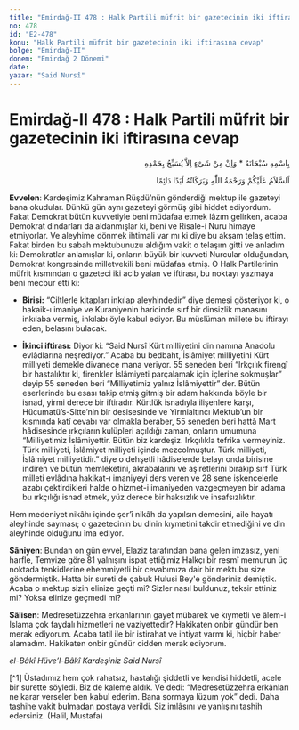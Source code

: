 ```yaml
---
title: "Emirdağ-II 478 : Halk Partili müfrit bir gazetecinin iki iftirasına cevap"
no: 478
id: "E2-478"
konu: "Halk Partili müfrit bir gazetecinin iki iftirasına cevap"
bolge: "Emirdağ-II"
donem: "Emirdağ 2 Dönemi"
date: 
yazar: "Said Nursî"
---
```


# Emirdağ-II 478 : Halk Partili müfrit bir gazetecinin iki iftirasına cevap

<p class="arabic" dir="rtl" title="Meal: “Subhân Allah’ın adıyla” * “Hiçbir şey yoktur ki O'nu hamd ile tesbih etmesin” [İsrâ 17:44]">بِاسْمِهِ سُبْحَانَهُ * وَاِنْ مِنْ شَىْءٍ اِلاَّ يُسَبِّحُ بِحَمْدِهِ</p>

<p class="arabic" dir="rtl" title="Meal: “Allah’ın selâmı, rahmeti ve bereketleri, ebedî ve dâimî olarak üzerinize olsun.”">اَلسَّلاَمُ عَلَيْكُمْ وَرَحْمَةُ اللّٰهِ وَبَرَكَاتُهُ اَبَدًا دَائِمًا</p>

**Evvelen**: Kardeşimiz Kahraman Rüşdü’nün gönderdiği mektup ile gazeteyi bana okudular. Dünkü gün aynı gazeteyi görmüş gibi hiddet ediyordum. Fakat Demokrat bütün kuvvetiyle beni müdafaa etmek lâzım gelirken, acaba Demokrat dindarları da aldanmışlar ki, beni ve Risale-i Nuru himaye etmiyorlar. Ve aleyhime dönmek ihtimali var mı ki diye bu akşam telaş ettim. Fakat birden bu sabah mektubunuzu aldığım vakit o telaşım gitti ve anladım ki: Demokratlar anlamışlar ki, onların büyük bir kuvveti Nurcular olduğundan, Demokrat kongresinde milletvekili beni müdafaa etmiş. O Halk Partilerinin müfrit kısmından o gazeteci iki acib yalan ve iftirası, bu noktayı yazmaya beni mecbur etti ki:

- **Birisi:** “Ciltlerle kitapları inkılap aleyhindedir” diye demesi gösteriyor ki, o hakaik-ı imaniye ve Kuraniyenin haricinde sırf bir dinsizlik manasını inkılaba vermiş, inkılabı öyle kabul ediyor. Bu müslüman millete bu iftirayı eden, belasını bulacak.

- **İkinci iftirası:** Diyor ki: “Said Nursî Kürt milliyetini din namına Anadolu evlâdlarına neşrediyor.” Acaba bu bedbaht, İslâmiyet milliyetini Kürt milliyeti demekle divanece mana veriyor. 55 seneden beri “Irkçılık firengî bir hastalıktır ki, firenkler İslâmiyeti parçalamak için içlerine sokmuşlar” deyip 55 seneden beri “Milliyetimiz yalnız İslâmiyettir” der. Bütün eserlerinde bu esası takip etmiş gitmiş bir adam hakkında böyle bir isnad, yirmi derece bir iftiradır. Kürtlük isnadıyla ilişenlere karşı, Hücumatü’s-Sitte’nin bir desisesinde ve Yirmialtıncı Mektub’un bir kısmında katî cevabı var olmakla beraber, 55 seneden beri hattâ Mart hâdisesinde ırkçıların kulüpleri açıldığı zaman, onların umumuna “Milliyetimiz İslâmiyettir. Bütün biz kardeşiz. Irkçılıkla tefrika vermeyiniz. Türk milliyeti, İslâmiyet milliyeti içinde mezcolmuştur. Türk milliyeti, İslâmiyet milliyetidir.” diye o dehşetli hâdiselerde belayı onda birisine indiren ve bütün memleketini, akrabalarını ve aşiretlerini bırakıp sırf Türk milleti evlâdına hakikat-ı imaniyeyi ders veren ve 28 sene işkencelerle azabı çektirdikleri halde o hizmet-i imaniyeden vazgeçmeyen bir adama bu ırkçılığı isnad etmek, yüz derece bir haksızlık ve insafsızlıktır.

Hem medeniyet nikâhı içinde şer’î nikâh da yapılsın demesini, aile hayatı aleyhinde sayması; o gazetecinin bu dinin kıymetini takdir etmediğini ve din aleyhinde olduğunu îma ediyor.

**Sâniyen**: Bundan on gün evvel, Elaziz tarafından bana gelen imzasız, yeni harfle, Temyize göre 81 yalnışını ispat ettiğimiz Halkçı bir resmî memurun üç noktada tenkidlerine ehemmiyetli bir cevabımıza dair bir mektubu size göndermiştik. Hatta bir sureti de çabuk Hulusi Bey'e gönderiniz demiştik. Acaba o mektup sizin elinize geçti mi? Sizler nasıl buldunuz, teksir ettiniz mi? Yoksa elinize geçmedi mi?

**Sâlisen**: Medresetüzzehra erkanlarının gayet mübarek ve kıymetli ve âlem-i İslama çok faydalı hizmetleri ne vaziyettedir? Hakikaten onbir gündür ben merak ediyorum. Acaba tatil ile bir istirahat ve ihtiyat varmı ki, hiçbir haber alamadım. Hakikaten onbir gündür cidden merak ediyorum.

*el-Bâkî Hüve’l-Bâkî*
*Kardeşiniz*
*Said Nursî*

[^1] Üstadımız hem çok rahatsız, hastalığı şiddetli ve kendisi hiddetli, acele bir surette söyledi. Biz de kaleme aldık. Ve dedi: “Medresetüzzehra erkânları ne karar verseler ben kabul ederim. Bana sormaya lüzum yok” dedi. Daha tashihe vakit bulmadan postaya verildi. Siz imlâsını ve yanlışını tashih edersiniz. (Halil, Mustafa)
